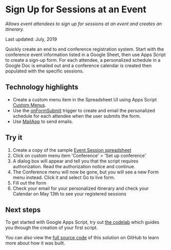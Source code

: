 # Sign Up for Sessions at an Event

_Allows event attendees to sign up for sessions at an event and creates an itinerary._

Last updated: July, 2019

Quickly create an end to end conference registration system. Start with the
conference event information listed in a Google Sheet, then use Apps Script to
create a sign-up form. For each attendee, a personalized schedule in a Google
Doc is emailed out and a conference calendar is created then populated with the
specific sessions.

## Technology highlights

- Create a custom menu item in the Spreadsheet UI using Apps Script [Custom Menus](/apps-script/guides/menus).
- Use the [onFormSubmit](/apps-script/guides/triggers/events#form-submit_4)
  trigger to create and email the personalized schedule for each attendee when
  the user submits the form.
- Use [MailApp](/apps-script/reference/mail/mail-app) to send emails.

## Try it

1. Create a copy of the sample [Event Session spreadsheet](https://docs.google.com/spreadsheets/d/1cpGsysprd5zl8VHYs4njsTSXwGxMA7DZPCW5o2EhR_8/copy)
1. Click on custom menu item 'Conference' > 'Set up conference'
1. A dialog box will appear and tell you that the script requires authorization. Read the authorization notice and continue.
1. The Conference menu will now be gone, but you will see a new Form menu instead. Click it and select Go to live form.
1. Fill out the form
1. Check your email for your personalized itinerary and check your Calendar on May 13th to see your registered sessions

## Next steps

To get started with Google Apps Script, try out [the codelab][codelab]
which guides you through the creation of your first script.

You can also view the [full source code][github] of this solution on GitHub to
learn more about how it was built.

[codelab]: https://codelabs.developers.google.com/codelabs/apps-script-intro
[github]: https://github.com/gsuitedevs/solutions/blob/master/event-session-signup
